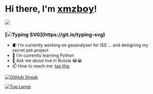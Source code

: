 # Hi there, I'm [𝘅𝗺𝘇𝗯𝗼𝘆](https://vk.com/id76852272)!
![](https://github.com/blackcater/blackcater/raw/main/images/banner.gif) 
### [![Typing SVG](https://readme-typing-svg.herokuapp.com?color=%2336BCF7&lines=About+me+:)](https://git.io/typing-svg)
- 🌒 I’m currently working on gasanalyser for ISS ... and designing my secret pet-project
- 🐍 I’m currently learning Python
- 💬 Ask me about live in Russia 😂😭
- 📫 How to reach me: [tap this](https://vk.com/id76852272)

[![GitHub Streak](https://github-readme-streak-stats.herokuapp.com/?user=xmzboy)](https://git.io/streak-stats)

[![Top Langs](https://github-readme-stats.vercel.app/api/top-langs/?username=xmzboy&layout=compact)](https://github.com/anuraghazra/github-readme-stats)
